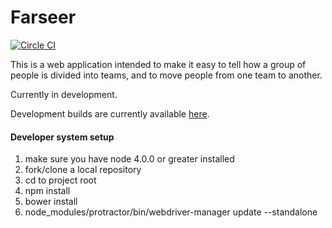 Farseer 
=======

[![Circle CI](https://circleci.com/gh/FarseerTeam/Farseer/tree/master.svg?style=svg)](https://circleci.com/gh/FarseerTeam/Farseer/tree/master)

This is a web application intended to make it easy to tell how a group of people is divided into teams, and to move people from one team to another.

Currently in development.

Development builds are currently available [here](https://armored-farseer.herokuapp.com/).

#### Developer system setup
1) make sure you have node 4.0.0 or greater installed
2) fork/clone a local repository  
2) cd to project root  
3) npm install  
4) bower install  
5) node_modules/protractor/bin/webdriver-manager update --standalone
